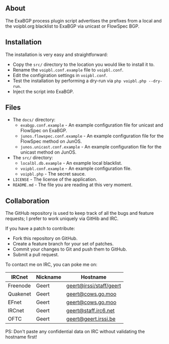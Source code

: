 ## About

The ExaBGP process plugin script advertises the prefixes from a local and the
voipbl.org blacklist to ExaBGP via unicast or FlowSpec BGP.


## Installation


The installation is very easy and straightforward:

  * Copy the `src/` directory to the location you would like to install it to.
  * Rename the `voipbl.conf.example` file to `voipbl.conf`.
  * Edit the configiration settings in `voipbl.conf`.
  * Test the installation by performing a dry-run via `php voipbl.php --dry-run`.
  * Inject the script into ExaBGP.


## Files

  * The `docs/` directory:
    * `exabgp.conf.example`         - An example configuration file for
                                      unicast and FlowSpec on ExaBGP.
    * `junos.flowspec.conf.example` - An example configuration file for the
                                      FlowSpec method on JunOS.
    * `junos.unicast.conf.example`  - An example configuration file for the
                                      unicast method on JunOS.
  * The `src/` directory:
    * `localbl.db.example`          - An example local blacklist.
    * `voipbl.conf.example`         - An example configuration file.
    * `voipbl.php`                  - The secret sauce.
  * `LICENSE`                       - The license of the application.
  * `README.md`                     - The file you are reading at this very
                                      moment.

## Collaboration

The GitHub repository is used to keep track of all the bugs and feature
requests; I prefer to work uniquely via GitHib and IRC.

If you have a patch to contribute:

  * Fork this repository on GitHub.
  * Create a feature branch for your set of patches.
  * Commit your changes to Git and push them to GitHub.
  * Submit a pull request.

To contact me on IRC, you can poke me on:

| IRCnet   | Nickname | Hostname                                           |
| -------- | -------- | -------------------------------------------------- |
| Freenode | Geert    | [geert@irssi/staff/geert](geert@irssi/staff/geert) |
| Quakenet | Geert    | [geert@cows.go.moo](geert@cows.go.moo)             |
| EFnet    | Geert    | [geert@cows.go.moo](geert@cows.go.moo)             |
| IRCnet   | Geert    | [geert@staff.irc6.net](geert@staff.irc6.net)       |
| OFTC     | Geert    | [geert@geert.irssi.be](geert@geert.irssi.be)       |

PS: Don't paste any confidential data on IRC without validating the hostname
first!